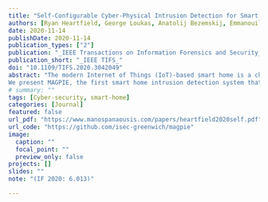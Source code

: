 ```yaml
---
title: "Self-Configurable Cyber-Physical Intrusion Detection for Smart Homes Using Reinforcement Learning"
authors: [Ryan Heartfield, George Loukas, Anatolij Bezemskij, Emmanouil Panaousis]
date: 2020-11-14
publishDate: 2020-11-14
publication_types: ["2"]
publication: "_IEEE Transactions on Information Forensics and Security_"
publication_short: "_IEEE TIFS_"
doi: "10.1109/TIFS.2020.3042049"
abstract: "The modern Internet of Things (IoT)-based smart home is a challenging environment to secure: devices change, new vulnerabilities are discovered and often remain unpatched, and different users interact with their devices differently and have different cyber risk attitudes. A security breach's impact is not limited to cyberspace, as it can also affect or be facilitated in physical space, for example, via voice. In this environment, intrusion detection cannot rely solely on static models that remain the same over time and are the same for all users.
We present MAGPIE, the first smart home intrusion detection system that is able to autonomously adjust the decision function of its underlying anomaly classification models to a smart home's changing conditions (e.g., new devices, new automation rules and user interaction with them). The method achieves this goal by applying a novel probabilistic cluster-based reward mechanism to non-stationary multi-armed bandit reinforcement learning. MAGPIE rewards the sets of hyperparameters of its underlying isolation forest unsupervised anomaly classifiers based on the cluster silhouette scores of their output. Experimental evaluation in a real household shows that MAGPIE exhibits high accuracy because of two further innovations: it takes into account both cyber and physical sources of data; and it detects human presence to utilise models that exhibit the highest accuracy in each case. MAGPIE is available in open-source format, together with its evaluation datasets, so it can benefit from future advances in unsupervised and reinforcement learning and be able to be enriched with further sources of data as smart home environments and attacks evolve."
# summary: ""
tags: [Cyber-security, smart-home]
categories: [Journal]
featured: false
url_pdf: "https://www.manospanaousis.com/papers/heartfield2020self.pdf"
url_code: "https://github.com/isec-greenwich/magpie"
image:
  caption: ""
  focal_point: ""
  preview_only: false
projects: []
slides: ""
note: "(IF 2020: 6.013)"

---
```

